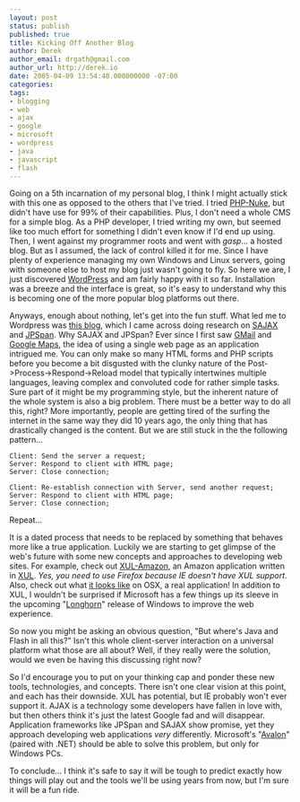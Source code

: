 ```yaml
---
layout: post
status: publish
published: true
title: Kicking Off Another Blog
author: Derek
author_email: drgath@gmail.com
author_url: http://derek.io
date: 2005-04-09 13:54:48.000000000 -07:00
categories:
tags:
- blogging
- web
- ajax
- google
- microsoft
- wordpress
- java
- javascript
- flash
---
```

Going on a 5th incarnation of my personal blog, I think I might actually stick with this one as opposed to the others that I've tried.  I tried [PHP-Nuke](https://www.phpnuke.org/), but didn't have use for 99% of their capabilities.  Plus, I don't need a whole CMS for a simple blog.  As a PHP developer, I tried writing my own, but seemed like too much effort for something I didn't even know if I'd end up using.  Then, I went against my programmer roots and went with *gasp*... a hosted blog.  But as I assumed, the lack of control killed it for me.  Since I have plenty of experience managing my own Windows and Linux servers, going with someone else to host my blog just wasn't going to fly.  So here we are, I just discovered [WordPress](https://wordpress.org/) and am fairly happy with it so far.  Installation was a breeze and the interface is great, so it's easy to understand why this is becoming one of the more popular blog platforms out there.
<!--more-->
Anyways, enough about nothing, let's get into the fun stuff. What led me to Wordpress was [this blog](http://www.gabrielserafini.com/archives/category/ajax/), which I came across doing research on [SAJAX](http://www.modernmethod.com/sajax/) and [JPSpan](http://jpspan.sourceforge.net/wiki/doku.php).  Why SAJAX and JPSpan?  Ever since I first saw [GMail](http://gmail.google.com) and [Google Maps](http://maps.google.com), the idea of using a single web page as an application intrigued me.  You can only make so many HTML forms and PHP scripts before you become a bit disgusted with the clunky nature of the Post->Process->Respond->Reload model that typically intertwines multiple languages, leaving complex and convoluted code for rather simple tasks.  Sure part of it might be my programming style, but the inherent nature of the whole system is also a big problem.  There must be a better way to do all this, right? More importantly, people are getting tired of the surfing the internet in the same way they did 10 years ago, the only thing that has drastically changed is the content.  But we are still stuck in the the following pattern...

    Client: Send the server a request;
    Server: Respond to client with HTML page;
    Server: Close connection;

    Client: Re-establish connection with Server, send another request;
    Server: Respond to client with HTML page;
    Server: Close connection;

Repeat...

It is a dated process that needs to be replaced by something that behaves more like a true application.  Luckily we are starting to get glimpse of the web's future with some new concepts and approaches to developing web sites.  For example, check out [XUL-Amazon](http://www.faser.net/mab/chrome/content/mab.xul), an Amazon application written in [XUL](https://developer.mozilla.org/en-US/docs/XUL). *Yes, you need to use Firefox because IE doesn't have XUL support*.  Also, check out what [it looks like](http://homepage.mac.com/ctholland/blog_assets/faser.net.amazon.xul.pdf) on OSX, a real application!  In addition to XUL, I wouldn't be surprised if Microsoft has a few things up its sleeve in the upcoming "[Longhorn](http://msdn.microsoft.com/Longhorn/productinfo/conceptvid/default.aspx)" release of Windows to improve the web experience.

So now you might be asking an obvious question, "But where's Java and Flash in all this?" Isn't this whole client-server interaction on a universal platform what those are all about? Well, if they really were the solution, would we even be having this discussing right now?

So I'd encourage you to put on your thinking cap and ponder these new tools, technologies, and concepts.  There isn't one clear vision at this point, and each has their downside. XUL has potential, but IE probably won't ever support it. AJAX is a technology some developers have fallen in love with, but then others think it's just the latest Google fad and will disappear.  Application frameworks like JPSpan and SAJAX show promise, yet they approach developing web applications *very* differently.  Microsoft's "[Avalon](http://msdn.microsoft.com/en-us/magazine/cc188739.aspx)" (paired with .NET) should be able to solve this problem, but only for Windows PCs.

To conclude... I think it's safe to say it will be tough to predict exactly how things will play out and the tools we'll be using years from now, but I'm sure it will be a fun ride.
